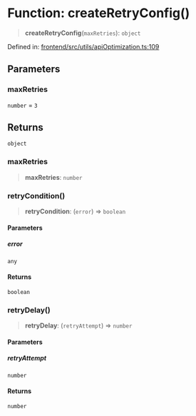 # Function: createRetryConfig()

> **createRetryConfig**(`maxRetries`): `object`

Defined in: [frontend/src/utils/apiOptimization.ts:109](https://github.com/lsendel/sass/blob/ca8b2b87627589617e0de57047e1f50d53e78078/frontend/src/utils/apiOptimization.ts#L109)

## Parameters

### maxRetries

`number` = `3`

## Returns

`object`

### maxRetries

> **maxRetries**: `number`

### retryCondition()

> **retryCondition**: (`error`) => `boolean`

#### Parameters

##### error

`any`

#### Returns

`boolean`

### retryDelay()

> **retryDelay**: (`retryAttempt`) => `number`

#### Parameters

##### retryAttempt

`number`

#### Returns

`number`
